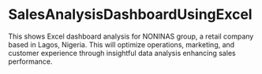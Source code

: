 # SalesAnalysisDashboardUsingExcel
This shows Excel dashboard analysis for NONINAS group, a retail company based in Lagos, Nigeria. This will optimize operations, marketing, and customer experience through insightful data analysis enhancing sales performance.
